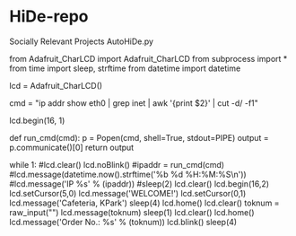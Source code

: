 # HiDe-repo
Socially Relevant Projects
AutoHiDe.py

from Adafruit_CharLCD import Adafruit_CharLCD
from subprocess import *
from time import sleep, strftime
from datetime import datetime

lcd = Adafruit_CharLCD()

cmd = "ip addr show eth0 | grep inet | awk '{print $2}' | cut -d/ -f1"

lcd.begin(16, 1)


def run_cmd(cmd):
    p = Popen(cmd, shell=True, stdout=PIPE)
    output = p.communicate()[0]
    return output

while 1:
    #lcd.clear()
    lcd.noBlink()
    #ipaddr = run_cmd(cmd)
    #lcd.message(datetime.now().strftime('%b %d  %H:%M:%S\n'))
    #lcd.message('IP %s' % (ipaddr))
    #sleep(2)
    lcd.clear()
    lcd.begin(16,2)
    lcd.setCursor(5,0)
    lcd.message('WELCOME!')
    lcd.setCursor(0,1)
    lcd.message('Cafeteria, KPark')
    sleep(4)
    lcd.home()
    lcd.clear()
    toknum = raw_input("")
    lcd.message(toknum)
    sleep(1)
    lcd.clear()
    lcd.home()
    lcd.message('Order No.: %s' % (toknum))
    lcd.blink()
    sleep(4)

